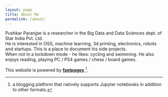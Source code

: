 ```yaml
---
layout: page
title: About Me
permalink: /about/
---
```


Pushkar Paranjpe is a researcher in the Big Data and Data Sciences dept. of Star India Pvt. Ltd.  
He is interested in OSS, machine learning, 3d printing, electronics, robots and startups. This is a place to document his side projects.  
When not in a lockdown mode - he likes: cycling and swimming. He also enjoys reading, playing PC / PS4 games / chess / board games.


This website is powered by **[fastpages](https://github.com/fastai/fastpages)** [^1].



[^1]:a blogging platform that natively supports Jupyter notebooks in addition to other formats.

